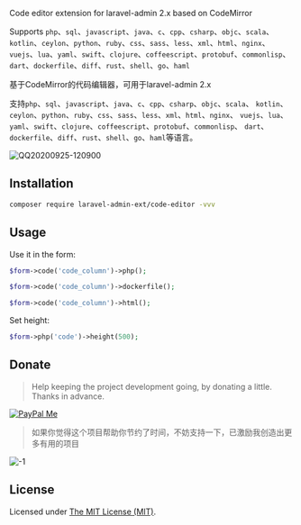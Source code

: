 Code editor extension for laravel-admin 2.x based on CodeMirror

Supports `php`、`sql`、`javascript`、`java`、`c`、`cpp`、`csharp`、`objc`、`scala`、`kotlin`、`ceylon`、`python`、`ruby`、`css`、`sass`、`less`、`xml`、`html`、`nginx`、`vuejs`、`lua`、`yaml`、`swift`、`clojure`、`coffeescript`、`protobuf`、`commonlisp`、`dart`、`dockerfile`、`diff`、`rust`、`shell`、`go`、`haml`

基于CodeMirror的代码编辑器，可用于laravel-admin 2.x

支持`php`、`sql`、`javascript`、`java`、`c`、`cpp`、`csharp`、`objc`、`scala`、
`kotlin`、`ceylon`、`python`、`ruby`、`css`、`sass`、`less`、`xml`、`html`、`nginx`、
`vuejs`、`lua`、`yaml`、`swift`、`clojure`、`coffeescript`、`protobuf`、`commonlisp`、
`dart`、`dockerfile`、`diff`、`rust`、`shell`、`go`、`haml`等语言。

![QQ20200925-120900](https://user-images.githubusercontent.com/1479100/94225656-33241980-ff28-11ea-869a-6afd75d683e6.png)

## Installation 

```bash
composer require laravel-admin-ext/code-editor -vvv
```

## Usage 

Use it in the form:
```php
$form->code('code_column')->php();

$form->code('code_column')->dockerfile();

$form->code('code_column')->html();
```

Set height:
```php
$form->php('code')->height(500);
```

## Donate

> Help keeping the project development going, by donating a little. Thanks in advance.

[![PayPal Me](https://img.shields.io/badge/Donate-PayPal-green.svg)](https://www.paypal.me/zousong)

> 如果你觉得这个项目帮助你节约了时间，不妨支持一下，已激励我创造出更多有用的项目

![-1](https://cloud.githubusercontent.com/assets/1479100/23287423/45c68202-fa78-11e6-8125-3e365101a313.jpg)

License
------------
Licensed under [The MIT License (MIT)](LICENSE).
